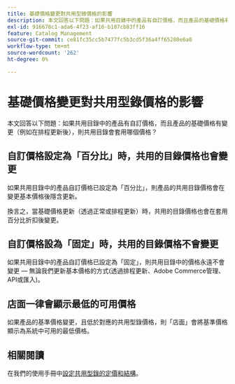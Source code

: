 ```yaml
---
title: 基礎價格變更對共用型錄價格的影響
description: 本文回答以下問題：如果共用目錄中的產品有自訂價格，而且產品的基礎價格有變更（例如在排程更新後），則共用目錄會套用哪個價格？
exl-id: 916678c1-ada6-4f23-af16-b107cb83ff16
feature: Catalog Management
source-git-commit: ce81fc35cc5b7477fc5b3cd5f36a4ff65280e6a0
workflow-type: tm+mt
source-wordcount: '262'
ht-degree: 0%

---
```


# 基礎價格變更對共用型錄價格的影響

本文回答以下問題：如果共用目錄中的產品有自訂價格，而且產品的基礎價格有變更（例如在排程更新後），則共用目錄會套用哪個價格？

## 自訂價格設定為「百分比」時，共用的目錄價格也會變更

如果共用目錄中的產品自訂價格已設定為「百分比」，則產品的共用目錄價格會在變更基本價格後隱含更新。

換言之，當基礎價格更新（透過正常或排程更新）時，共用的目錄價格也會在套用百分比折扣後變更。

## 自訂價格設為「固定」時，共用的目錄價格不會變更

如果共用目錄中的產品自訂價格已設定為「固定」，則共用目錄中的價格永遠不會變更 — 無論我們更新基本價格的方式(透過排程更新、Adobe Commerce管理、API或匯入)。

## 店面一律會顯示最低的可用價格

如果產品的基準價格變更，且低於對應的共用型錄價格，則「店面」會將基準價格顯示為系統中可用的最低價格。

## 相關閱讀

在我們的使用手冊中[設定共用型錄的定價和結構](https://experienceleague.adobe.com/docs/commerce-admin/b2b/shared-catalogs/define/catalog-shared-pricing-structure.html)。
